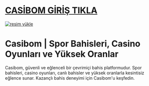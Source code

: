 # <a href="https://casibom1346.com/">CASİBOM GİRİŞ TIKLA</a>

<a href="https://casibom1346.com/"><img src="https://resmim.net/cdn/2024/10/07/mQocaj.png" alt="resim yükle" border="0" /></a>

# Casibom | Spor Bahisleri, Casino Oyunları ve Yüksek Oranlar
Casibom, güvenli ve eğlenceli bir çevrimiçi bahis platformudur. Spor bahisleri, casino oyunları, canlı bahisler ve yüksek oranlarla kesintisiz eğlence sunar. Kazançlı bahis deneyimi için Casibom'u keşfedin.
